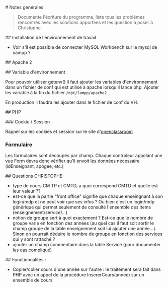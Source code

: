# Notes générales

> Documente l'écriture du programme, liste tous les problèmes rencontrés avec les solutions apportées et les question à poser à Christophe

## Installation de l'environnement de travail

- Voir s'il est possible de connecter MySQL Workbench sur le mysql de xampp ?


## Apache 2

## Variable d'environnement

Pour pouvoir utiliser getenv() il faut ajouter les variables d'environnement dans un fichier de conf qui est utilisé à apache lorsqu'il lance php. Ajouter les variable à la fin du fichier `/opt/lampp/apache2`

En production il faudra les ajouter dans le fichier de conf du VH.

## PHP

### Cookie / Session

Rappel sur les cookies et session sur le site d'[openclassroom](https://openclassrooms.com/courses/concevez-votre-site-web-avec-php-et-mysql/session-cookies)

### Formulaire

Les formulaires sont découpés par champ. Chaque controleur appelant une vue Form devra donc vérifier qu'il envoit les données nécessaire (idEnseignant, apogee, etc.)

## Questions CHRISTOPHE

- type de cours CM TP et CMTD, a quoi correspond CMTD et quelle est leur valeur ??
- est-ce que la partie "front office" signifie que chaque enseingnant à son login/mdp et ne peut voir que ses infos ? Ou bien c'est un login/mdp générique qui permet seulement de consulté l'ensemble des items (enseignement/service/...)
- notion de groupe sert à quoi exactement  ? Est-ce que le nombre de groupe varie en fonction des années (au quel cas il faut soit sortir le champ groupe de la table enseignement soit lui ajouter une année...). Sinon on pourrait déduire le nombre de groupe en fonction des services qui y sont rattaché ? 
- ajouter un champ commentaire dans la table Service (pour documenter les cas compliqué)


## Fonctionnalités :

- Copier/coller cours d'une année sur l'autre : le traitement sera fait dans PHP avec un appel de la procédure InsererCours(annee) sur un ensemble de cours
